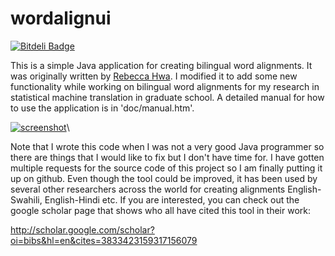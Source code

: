 wordalignui
===========

[![Bitdeli Badge](https://d2weczhvl823v0.cloudfront.net/desilinguist/wordalignui/trend.png)](https://bitdeli.com/free "Bitdeli Badge")


This is a simple Java application for creating bilingual word alignments. It was originally written by [Rebecca Hwa](http://www.cs.pitt.edu/~hwa/). I modified it to add some new functionality while working on bilingual word alignments for my research in statistical machine translation in graduate school. A detailed manual for how to use the application is in 'doc/manual.htm'. 

[![screenshot](https://raw.github.com/desilinguist/wordalignui/master/doc/MakeLink.gif)](#screenshot)\


Note that I wrote this code when I was not a very good Java programmer so there are things that I would like to fix but I don't have time for. I have gotten multiple requests for the source code of this project
so I am finally putting it up on github. Even though the tool could be improved, it has been used by several other researchers across the world for creating alignments English-Swahili, English-Hindi etc. If you are interested, you can check out the google scholar page that shows who all have cited this tool in their work:

http://scholar.google.com/scholar?oi=bibs&hl=en&cites=3833423159317156079


